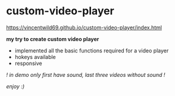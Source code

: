 # custom-video-player

https://vincentwild69.github.io/custom-video-player/index.html

**my try to create custom video player**

* implemented all the basic functions required for a video player
* hokeys available
* responsive

_! in demo only first have sound, last three videos without sound !_

_enjoy :)_
